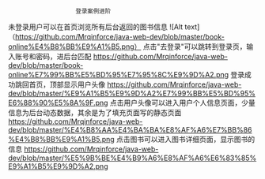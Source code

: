                       登录案例进阶  



未登录用户可以在首页浏览所有后台返回的图书信息
![Alt text]（https://github.com/Mrqinforce/java-web-dev/blob/master/book-online%E4%B8%BB%E9%A1%B5.png） 
点击"去登录"可以跳转到登录页，输入账号和密码，进后台匹配
https://github.com/Mrqinforce/java-web-dev/blob/master/book-online%E7%99%BB%E5%BD%95%E7%95%8C%E9%9D%A2.png
登录成功跳回首页，顶部显示用户头像
https://github.com/Mrqinforce/java-web-dev/blob/master/%E9%A1%B5%E9%9D%A2%E7%99%BB%E5%BD%95%E6%88%90%E5%8A%9F.png
点击用户头像可以进入用户个人信息页面，少量信息为后台动态数据，其余是为了填充页面写的静态页面
https://github.com/Mrqinforce/java-web-dev/blob/master/%E4%B8%AA%E4%BA%BA%E8%AF%A6%E7%BB%86%E4%B8%BB%E9%A1%B5.png
点击图书可以进入图书详细页面，显示图书的信息
https://github.com/Mrqinforce/java-web-dev/blob/master/%E5%9B%BE%E4%B9%A6%E8%AF%A6%E6%83%85%E9%A1%B5%E9%9D%A2.png
